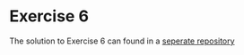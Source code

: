 # Exercise 6 

The solution to Exercise 6 can found in a [seperate repository](https://github.com/maximilian-gelbrecht/Exercise6.jl)